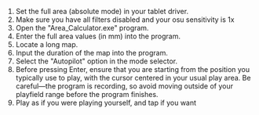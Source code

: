 1) Set the full area (absolute mode) in your tablet driver.
2) Make sure you have all filters disabled and your osu sensitivity is 1x
4) Open the "Area_Calculator.exe" program.
5) Enter the full area values (in mm) into the program.
6) Locate a long map.
7) Input the duration of the map into the program.
8) Select the "Autopilot" option in the mode selector.
9) Before pressing Enter, ensure that you are starting
from the position you typically use to play,
with the cursor centered in your usual play area.
Be careful—the program is recording, so avoid moving
outside of your playfield range before the program
finishes.
10) Play as if you were playing yourself, and tap if you want
